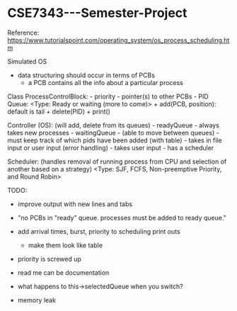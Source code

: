 # CSE7343---Semester-Project



Reference:
	https://www.tutorialspoint.com/operating_system/os_process_scheduling.htm

Simulated OS

- data structuring should occur in terms of PCBs
	- a PCB contains all the info about a particular process


Class ProcessControlBlock:
	- priority
	- pointer(s) to other PCBs
	- PID
Queue:
	<Type: Ready or waiting (more to come)>
	+ add(PCB, position):
		default is tail
	+ delete(PID)
	+ print()

Controller (OS):
	(will add, delete from its queues)
	- readyQueue - always takes new processes
	- waitingQueue
		- (able to move between queues)
	- must keep track of which pids have been added (with table)
	- takes in file input or user input (error handling)
	- takes user input
	- has a scheduler

Scheduler: 
	(handles removal of running process from CPU and selection of another
		based on a strategy)
	<Type: SJF, FCFS, Non-preemptive Priority, and Round Robin>
	
	
TODO:
- improve output with new lines and tabs

- "no PCBs in "ready" queue. processes must be added to ready queue."

- add arrival times, burst, priority to scheduling print outs
    - make them look like table

- priority is screwed up

- read me can be documentation 
- what happens to this->selectedQueue when you switch?
 - memory leak
